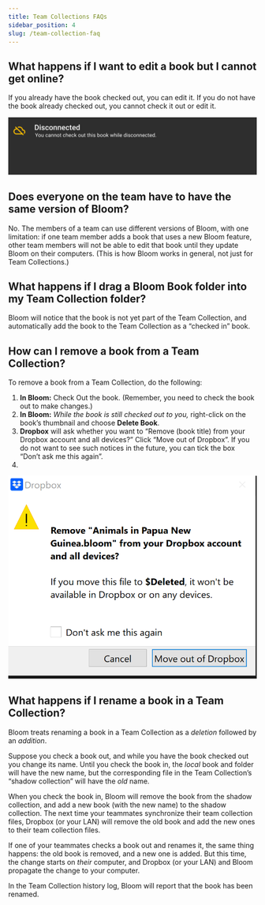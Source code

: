 ```yaml
---
title: Team Collections FAQs
sidebar_position: 4
slug: /team-collection-faq
---
```




## What happens if I want to edit a book but I cannot get online?


If you already have the book checked out, you can edit it. If you do not have the book already checked out, you cannot check it out or edit it. 


![](./228753637.png)


## D**oes everyone on the team have to have the same version of Bloom?**


No. The members of a team can use different versions of Bloom, with one limitation: if one team member adds a book that uses a new Bloom feature, other team members will not be able to edit that book until they update Bloom on their computers. (This is how Bloom works in general, not just for Team Collections.) 


## What happens if I drag a Bloom Book folder into my Team Collection folder?


Bloom will notice that the book is not yet part of the Team Collection, and automatically add the book to the Team Collection as a “checked in” book. 


## How **can I remove a book from a Team Collection?** 


To remove a book from a Team Collection, do the following: 

1. **In Bloom:** Check Out the book. (Remember, you need to check the book out to make changes.)
1. **In Bloom:** _While the book is still checked out to you,_ right-click on the book’s thumbnail and choose **Delete Book**.
1. **Dropbox** will ask whether you want to “Remove (book title) from your Dropbox account and all devices?” Click “Move out of Dropbox”. If you do not want to see such notices in the future, you can tick the box “Don’t ask me this again”.
1. 

![](./420186854.png)


## What happens if I rename a book in a Team Collection?


Bloom treats renaming a book in a Team Collection as a _deletion_ followed by an _addition_. 


Suppose you check a book out, and while you have the book checked out you change its name.  Until you check the book in, the _local_ book and folder will have the new name, but the corresponding file in the Team Collection’s “shadow collection” will have the _old_ name. 


When you check the book in, Bloom will remove the book from the shadow collection, and add a new book (with the new name) to the shadow collection. The next time your teammates synchronize their team collection files, Dropbox (or your LAN) will remove the old book and add the new ones to their team collection files. 


If one of your teammates checks a book out and renames it, the same thing happens: the old book is removed, and a new one is added. But this time, the change starts on _their_ computer, and Dropbox (or your LAN) and Bloom propagate the change to your computer. 


In the Team Collection history log, Bloom will report that the book has been renamed. 

